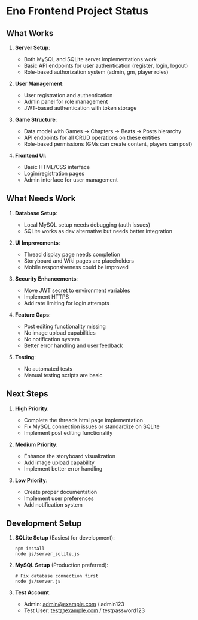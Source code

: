 # Eno Frontend Project Status

## What Works

1. **Server Setup**:
   - Both MySQL and SQLite server implementations work
   - Basic API endpoints for user authentication (register, login, logout)
   - Role-based authorization system (admin, gm, player roles)

2. **User Management**:
   - User registration and authentication
   - Admin panel for role management
   - JWT-based authentication with token storage

3. **Game Structure**:
   - Data model with Games → Chapters → Beats → Posts hierarchy
   - API endpoints for all CRUD operations on these entities
   - Role-based permissions (GMs can create content, players can post)

4. **Frontend UI**:
   - Basic HTML/CSS interface
   - Login/registration pages
   - Admin interface for user management

## What Needs Work

1. **Database Setup**:
   - Local MySQL setup needs debugging (auth issues)
   - SQLite works as dev alternative but needs better integration

2. **UI Improvements**:
   - Thread display page needs completion
   - Storyboard and Wiki pages are placeholders
   - Mobile responsiveness could be improved

3. **Security Enhancements**:
   - Move JWT secret to environment variables
   - Implement HTTPS
   - Add rate limiting for login attempts

4. **Feature Gaps**:
   - Post editing functionality missing
   - No image upload capabilities
   - No notification system
   - Better error handling and user feedback

5. **Testing**:
   - No automated tests
   - Manual testing scripts are basic

## Next Steps

1. **High Priority**:
   - Complete the threads.html page implementation
   - Fix MySQL connection issues or standardize on SQLite
   - Implement post editing functionality

2. **Medium Priority**:
   - Enhance the storyboard visualization
   - Add image upload capability
   - Implement better error handling

3. **Low Priority**:
   - Create proper documentation
   - Implement user preferences
   - Add notification system

## Development Setup

1. **SQLite Setup** (Easiest for development):
   ```
   npm install
   node js/server_sqlite.js
   ```

2. **MySQL Setup** (Production preferred):
   ```
   # Fix database connection first
   node js/server.js
   ```

3. **Test Account**:
   - Admin: admin@example.com / admin123
   - Test User: test@example.com / testpassword123